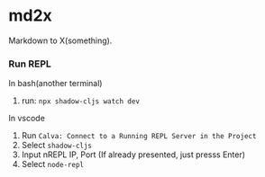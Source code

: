 # md2x
Markdown to X(something).

### Run REPL
In bash(another terminal)
1. run: `npx shadow-cljs watch dev`

In vscode
1. Run `Calva: Connect to a Running REPL Server in the Project`
2. Select `shadow-cljs` 
3. Input nREPL IP, Port (If already presented, just presss Enter)
4. Select `node-repl`
